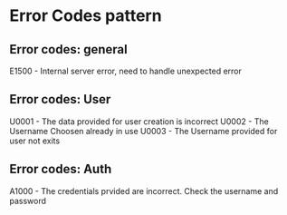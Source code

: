 # Error Codes pattern

## Error codes: general

E1500 - Internal server error, need to handle unexpected error

## Error codes: User

U0001 - The data provided for user creation is incorrect
U0002 - The Username Choosen already in use
U0003 - The Username provided for user not exits

## Error codes: Auth

A1000 - The credentials prvided are incorrect. Check the username and password
